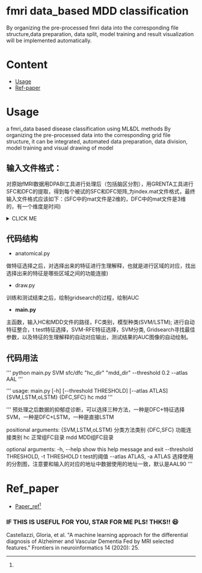 # fmri data_based MDD classification
By organizing the pre-processed fmri data into the corresponding file structure,data preparation, data split, model training and result visualization will be implemented automatically.
# Content
- [Usage](##Usage)
- [Ref-paper](##Ref_paper)
# Usage
a fmri_data based disease classification  using ML&amp;DL methods
By organizing the pre-processed data into the corresponding grid file structure, it can be integrated, automated data preparation, data division, model training and visual drawing of model 
## 输入文件格式：
对原始fMRI数据用DPABI工具进行处理后（包括脑区分割），用GRENTA工具进行SFC和DFC的提取，得到每个被试的SFC和DFC矩阵,为index.mat文件格式，最终输入文件格式应该如下：(SFC中的mat文件是2维的，DFC中的mat文件是3维的，有一个维度是时间)
<details><summary>CLICK ME</summary>
<p>

--SFC

--HC

  --0001.mat

  --0002.mat

  --0003.mat

  ...

--MDD

  --0001.mat

  --0002.mat

  --0003.mat

  ...

--DFC

--HC

  --0001.mat

  --0002.mat

  --0003.mat

  ...

--MDD

  --0001.mat

  --0002.mat

  --0003.mat

  ...

</p>
</details>

## 代码结构
- anatomical.py

做特征选择之后，对选择出来的特征进行生理解释，也就是进行区域的对应，找出选择出来的特征是哪些区域之间的功能连接)

- draw.py 

训练和测试结束之后，绘制gridsearch的过程，绘制AUC 

- **main.py**  

主函数，输入HC和MDD文件的路径，FC类别，模型种类(SVM/LSTM);
进行自动特征整合，t test特征选择，SVM-RFE特征选择，SVM分类, Gridsearch寻找最佳参数，以及特征的生理解释的自动对应输出，测试结果的AUC图像的自动绘制。

## 代码用法
''' 
python main.py SVM sfc/dfc "hc_dir" "mdd_dir" --threshold 0.2 --atlas AAL
'''

'''
usage: main.py [-h] [--threshold THRESHOLD] [--atlas ATLAS] {SVM,LSTM,oLSTM} {DFC,SFC} hc mdd 
'''

'''
预处理之后数据的抑郁症诊断，可以选择三种方法，一种是DFC+特征选择SVM，一种是DFC+LSTM，一种是直接LSTM

positional arguments:
  {SVM,LSTM,oLSTM}      分类方法类别
  {DFC,SFC}             功能连接类别
  hc                    正常组FC目录
  mdd                   MDD组FC目录

optional arguments:
  -h, --help            show this help message and exit
  --threshold THRESHOLD, -t THRESHOLD
                        t test的阈值
  --atlas ATLAS, -a ATLAS
                        选择使用的分割图，注意要和输入的对应的地址中数据使用的地址一致，默认是AAL90
'''

# Ref_paper
- [Paper_ref](https://www.frontiersin.org/articles/10.3389/fninf.2020.00025/full)[^1]

### IF THIS IS USEFUL FOR YOU, STAR FOR ME PLS! THKS!! :satisfied:

[^1]: 
Castellazzi, Gloria, et al. "A machine learning approach for the differential diagnosis of Alzheimer and Vascular Dementia Fed by MRI selected features." Frontiers in neuroinformatics 14 (2020): 25.